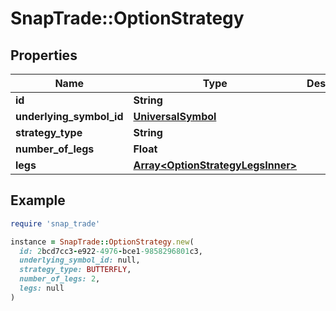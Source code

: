 # SnapTrade::OptionStrategy

## Properties

| Name | Type | Description | Notes |
| ---- | ---- | ----------- | ----- |
| **id** | **String** |  | [optional] |
| **underlying_symbol_id** | [**UniversalSymbol**](UniversalSymbol.md) |  | [optional] |
| **strategy_type** | **String** |  | [optional] |
| **number_of_legs** | **Float** |  | [optional] |
| **legs** | [**Array&lt;OptionStrategyLegsInner&gt;**](OptionStrategyLegsInner.md) |  | [optional] |

## Example

```ruby
require 'snap_trade'

instance = SnapTrade::OptionStrategy.new(
  id: 2bcd7cc3-e922-4976-bce1-9858296801c3,
  underlying_symbol_id: null,
  strategy_type: BUTTERFLY,
  number_of_legs: 2,
  legs: null
)
```

